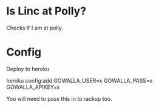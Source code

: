# Is Linc at Polly?

Checks if I am at polly.

# Config

Deploy to heroku

heroku config:add GOWALLA_USER=x GOWALLA_PASS=x GOWALLA_APIKEY=x

You will need to pass this in to rackup too.
